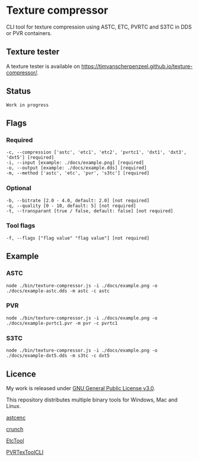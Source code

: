 # Texture compressor

CLI tool for texture compression using ASTC, ETC, PVRTC and S3TC in DDS or PVR containers.

## Texture tester

A texture tester is available on https://timvanscherpenzeel.github.io/texture-compressor/.

## Status

	Work in progress

## Flags

### Required
	-c, --compression ['astc', 'etc1', 'etc2', 'pvrtc1', 'dxt1', 'dxt3', 'dxt5'] [required]
	-i, --input [example: ./docs/example.png] [required]
	-o, --output [example: ./docs/example.dds] [required]
	-m, --method ['astc', 'etc', 'pvr', 's3tc'] [required]

### Optional
	-b, --bitrate [2.0 - 4.0, default: 2.0] [not required]
	-q, --quality [0 - 10, default: 5] [not required]
	-t, --transparant [true / false, default: false] [not required]

### Tool flags
	-f, --flags ["flag value" "flag value"] [not required]

## Example

### ASTC
	node ./bin/texture-compressor.js -i ./docs/example.png -o ./docs/example-astc.dds -m astc -c astc

### PVR
	node ./bin/texture-compressor.js -i ./docs/example.png -o ./docs/example-pvrtc1.pvr -m pvr -c pvrtc1

### S3TC
    node ./bin/texture-compressor.js -i ./docs/example.png -o ./docs/example-dxt5.dds -m s3tc -c dxt5

## Licence

My work is released under [GNU General Public License v3.0](https://raw.githubusercontent.com/TimvanScherpenzeel/texture-compressor/master/LICENSE).

This repository distributes multiple binary tools for Windows, Mac and Linux.

[astcenc](https://raw.githubusercontent.com/ARM-software/astc-encoder/master/license.txt)

[crunch](https://raw.githubusercontent.com/Unvanquished/crunch/master/license.txt)

[EtcTool](https://raw.githubusercontent.com/google/etc2comp/master/LICENSE)

[PVRTexToolCLI](https://community.imgtec.com/developers/powervr/sdk-end-user-licence-agreement/)
